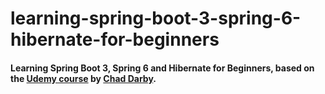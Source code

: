# learning-spring-boot-3-spring-6-hibernate-for-beginners
#### Learning Spring Boot 3, Spring 6 and Hibernate for Beginners, based on the [Udemy course](https://www.udemy.com/course/spring-hibernate-tutorial) by [Chad Darby](https://www.udemy.com/user/chaddarby2/).
